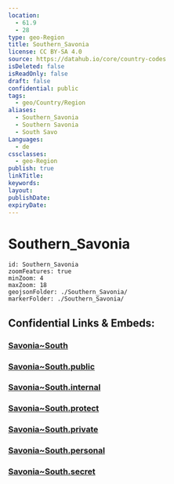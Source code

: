 ```yaml
---
location:
  - 61.9
  - 28
type: geo-Region
title: Southern_Savonia
license: CC BY-SA 4.0
source: https://datahub.io/core/country-codes
isDeleted: false
isReadOnly: false
draft: false
confidential: public
tags:
  - geo/Country/Region
aliases:
  - Southern_Savonia
  - Southern Savonia
  - South Savo
Languages:
  - de
cssclasses:
  - geo-Region
publish: true
linkTitle:
keywords:
layout:
publishDate:
expiryDate:
---
```


# Southern_Savonia

```leaflet
id: Southern_Savonia
zoomFeatures: true 
minZoom: 4 
maxZoom: 18
geojsonFolder: ./Southern_Savonia/
markerFolder: ./Southern_Savonia/
```


## Confidential Links & Embeds: 

### [Savonia~South](/_Standards/Earth/Continent/Europe/Europe~North/Finland/Provinces~Finland/Eastern_Finland/counties~Eastern_Finland/Savonia~South.md) 

### [Savonia~South.public](/_public/Earth/Continent/Europe/Europe~North/Finland/Provinces~Finland/Eastern_Finland/counties~Eastern_Finland/Savonia~South.public.md) 

### [Savonia~South.internal](/_internal/Earth/Continent/Europe/Europe~North/Finland/Provinces~Finland/Eastern_Finland/counties~Eastern_Finland/Savonia~South.internal.md) 

### [Savonia~South.protect](/_protect/Earth/Continent/Europe/Europe~North/Finland/Provinces~Finland/Eastern_Finland/counties~Eastern_Finland/Savonia~South.protect.md) 

### [Savonia~South.private](/_private/Earth/Continent/Europe/Europe~North/Finland/Provinces~Finland/Eastern_Finland/counties~Eastern_Finland/Savonia~South.private.md) 

### [Savonia~South.personal](/_personal/Earth/Continent/Europe/Europe~North/Finland/Provinces~Finland/Eastern_Finland/counties~Eastern_Finland/Savonia~South.personal.md) 

### [Savonia~South.secret](/_secret/Earth/Continent/Europe/Europe~North/Finland/Provinces~Finland/Eastern_Finland/counties~Eastern_Finland/Savonia~South.secret.md)

